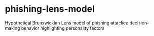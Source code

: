 # phishing-lens-model
Hypothetical Brunswickian Lens model of phishing attackee decision-making behavior highlighting personality factors
